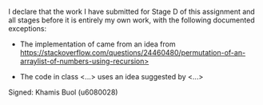 I declare that the work I have submitted for Stage D of this assignment and all stages before it is entirely my own work, with the following documented exceptions:

* The implementation of <permute> came from an idea from https://stackoverflow.com/questions/24460480/permutation-of-an-arraylist-of-numbers-using-recursion>

* The code in class <...> uses an idea suggested by <...>

Signed: Khamis Buol (u6080028)
 